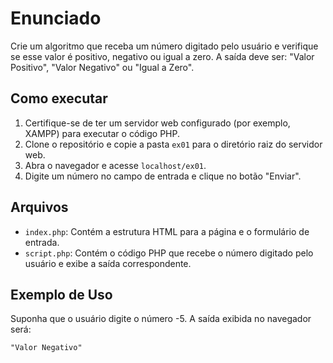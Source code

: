 # Enunciado

Crie um algoritmo que receba um número digitado pelo usuário e verifique se esse valor é positivo, negativo ou igual a zero. A saída deve ser: "Valor Positivo", "Valor Negativo" ou "Igual a Zero".

## Como executar

1. Certifique-se de ter um servidor web configurado (por exemplo, XAMPP) para executar o código PHP.
2. Clone o repositório e copie a pasta `ex01` para o diretório raiz do servidor web.
3. Abra o navegador e acesse `localhost/ex01`.
4. Digite um número no campo de entrada e clique no botão "Enviar".

## Arquivos

- `index.php`: Contém a estrutura HTML para a página e o formulário de entrada.
- `script.php`: Contém o código PHP que recebe o número digitado pelo usuário e exibe a saída correspondente.

## Exemplo de Uso

Suponha que o usuário digite o número -5. A saída exibida no navegador será:

```html
"Valor Negativo"
```
